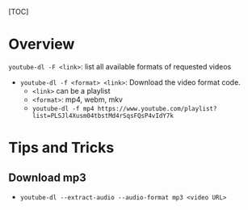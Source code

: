 [TOC]

# Overview

`youtube-dl -F <link>`: list all available formats of requested videos

- `youtube-dl -f <format> <link>`: Download the video format code.
    + `<link>` can be a playlist
    + `<format>`: mp4, webm, mkv
    + `youtube-dl -f mp4 https://www.youtube.com/playlist?list=PLSJl4Xusm04tbstMd4rSqsFQsP4vIdY7k`

# Tips and Tricks

## Download mp3

- `youtube-dl --extract-audio --audio-format mp3 <video URL>`

